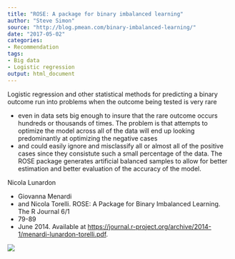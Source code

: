 ```yaml
---
title: "ROSE: A package for binary imbalanced learning"
author: "Steve Simon"
source: "http://blog.pmean.com/binary-imbalanced-learning/"
date: "2017-05-02"
categories:
- Recommendation
tags:
- Big data
- Logistic regression
output: html_document
---
```


Logistic regression and other statistical methods for predicting a
binary outcome run into problems when the outcome being tested is very
rare
- even in data sets big enough to insure that the rare outcome
occurs hundreds or thousands of times. The problem is that attempts to
optimize the model across all of the data will end up looking
predominantly at optimizing the negative cases
- and could easily ignore
and misclassify all or almost all of the positive cases since they
consistute such a small percentage of the data. The ROSE package
generates artificial balanced samples to allow for better estimation and
better evaluation of the accuracy of the model.

<!---More--->

Nicola Lunardon
- Giovanna Menardi
- and Nicola Torelli. ROSE: A Package
for Binary Imbalanced Learning. The R Journal 6/1
- 79-89
- June 2014.
Available at
<https://journal.r-project.org/archive/2014-1/menardi-lunardon-torelli.pdf>.

![](http://www.pmean.com/images/images/17/binary-imbalanced-learning01.png)




